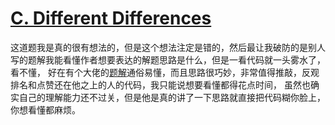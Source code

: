 # [C. Different Differences](https://codeforces.com/problemset/problem/1772/C)

这道题我是真的很有想法的，但是这个想法注定是错的，然后最让我破防的是别人写的题解我能看懂作者想要表达的解题思路是什么，但是一看代码就一头雾水了，看不懂，
好在有个大佬的[题解](https://www.luogu.com.cn/article/q8buf8rk)通俗易懂，而且思路很巧妙，非常值得推敲，反观排名和点赞还在他之上的人的代码，我只能说想要看懂都得花点时间，
虽然也确实自己的理解能力还不过关，但是他是真的讲了一下思路就直接把代码糊你脸上，你想看懂都麻烦。
